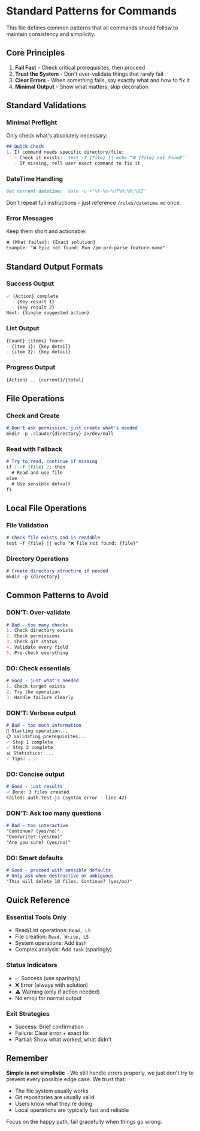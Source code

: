 # Standard Patterns for Commands

This file defines common patterns that all commands should follow to maintain consistency and simplicity.

## Core Principles

1. **Fail Fast** - Check critical prerequisites, then proceed
2. **Trust the System** - Don't over-validate things that rarely fail
3. **Clear Errors** - When something fails, say exactly what and how to fix it
4. **Minimal Output** - Show what matters, skip decoration

## Standard Validations

### Minimal Preflight
Only check what's absolutely necessary:
```markdown
## Quick Check
1. If command needs specific directory/file:
   - Check it exists: `test -f {file} || echo "❌ {file} not found"`
   - If missing, tell user exact command to fix it
```

### DateTime Handling
```markdown
Get current datetime: `date -u +"%Y-%m-%dT%H:%M:%SZ"`
```
Don't repeat full instructions - just reference `/rules/datetime.md` once.

### Error Messages
Keep them short and actionable:
```markdown
❌ {What failed}: {Exact solution}
Example: "❌ Epic not found: Run /pm:prd-parse feature-name"
```

## Standard Output Formats

### Success Output
```markdown
✅ {Action} complete
  - {Key result 1}
  - {Key result 2}
Next: {Single suggested action}
```

### List Output
```markdown
{Count} {items} found:
- {item 1}: {key detail}
- {item 2}: {key detail}
```

### Progress Output
```markdown
{Action}... {current}/{total}
```

## File Operations

### Check and Create
```markdown
# Don't ask permission, just create what's needed
mkdir -p .claude/{directory} 2>/dev/null
```

### Read with Fallback
```markdown
# Try to read, continue if missing
if [ -f {file} ]; then
  # Read and use file
else
  # Use sensible default
fi
```

## Local File Operations

### File Validation
```markdown
# Check file exists and is readable
test -f {file} || echo "❌ File not found: {file}"
```

### Directory Operations
```markdown
# Create directory structure if needed
mkdir -p {directory}
```

## Common Patterns to Avoid

### DON'T: Over-validate
```markdown
# Bad - too many checks
1. Check directory exists
2. Check permissions
3. Check git status
4. Validate every field
5. Pre-check everything
```

### DO: Check essentials
```markdown
# Good - just what's needed
1. Check target exists
2. Try the operation
3. Handle failure clearly
```

### DON'T: Verbose output
```markdown
# Bad - too much information
🎯 Starting operation...
📋 Validating prerequisites...
✅ Step 1 complete
✅ Step 2 complete
📊 Statistics: ...
💡 Tips: ...
```

### DO: Concise output
```markdown
# Good - just results
✅ Done: 3 files created
Failed: auth.test.js (syntax error - line 42)
```

### DON'T: Ask too many questions
```markdown
# Bad - too interactive
"Continue? (yes/no)"
"Overwrite? (yes/no)"
"Are you sure? (yes/no)"
```

### DO: Smart defaults
```markdown
# Good - proceed with sensible defaults
# Only ask when destructive or ambiguous
"This will delete 10 files. Continue? (yes/no)"
```

## Quick Reference

### Essential Tools Only
- Read/List operations: `Read, LS`
- File creation: `Read, Write, LS`
- System operations: Add `Bash`
- Complex analysis: Add `Task` (sparingly)

### Status Indicators
- ✅ Success (use sparingly)
- ❌ Error (always with solution)
- ⚠️ Warning (only if action needed)
- No emoji for normal output

### Exit Strategies
- Success: Brief confirmation
- Failure: Clear error + exact fix
- Partial: Show what worked, what didn't

## Remember

**Simple is not simplistic** - We still handle errors properly, we just don't try to prevent every possible edge case. We trust that:
- The file system usually works
- Git repositories are usually valid
- Users know what they're doing
- Local operations are typically fast and reliable

Focus on the happy path, fail gracefully when things go wrong.